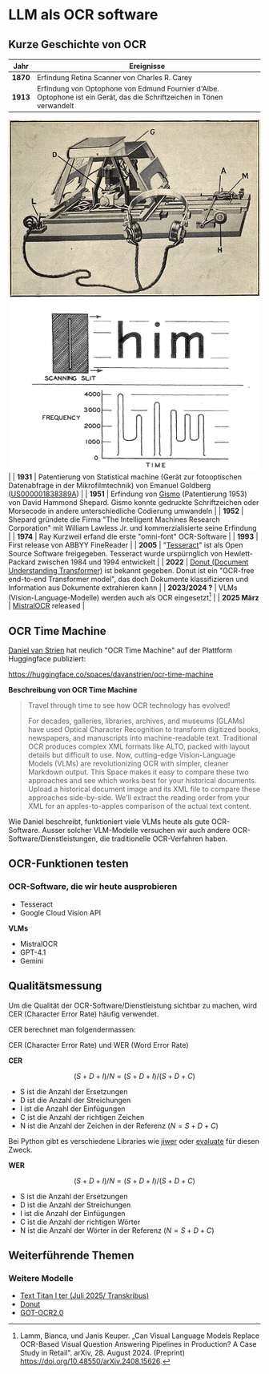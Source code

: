 # LLM als OCR software

## Kurze Geschichte von OCR

| Jahr | Ereignisse |
|------|------------|
| __1870__ |  Erfindung Retina Scanner von Charles R. Carey |
| __1913__ | Erfindung von Optophone von Edmund Fournier d'Albe. Optophone ist ein Gerät, das die Schriftzeichen in Tönen verwandelt
![](./img/optophone.jpg)
![](./img/tone_generation.png) |
| __1931__ |  Patentierung von Statistical machine (Gerät zur fotooptischen Datenabfrage in der Mikrofilmtechnik) von Emanuel Goldberg ([US000001838389A](https://patents.google.com/patent/US1838389)) |
| __1951__ | Erfindung von [Gismo](https://patents.google.com/patent/US2663758A/en) (Patentierung 1953) von David Hammond Shepard. Gismo konnte gedruckte Schriftzeichen oder Morsecode in andere unterschiedliche Codierung umwandeln  |
| __1952__ | Shepard gründete die Firma "The Intelligent Machines Research Corporation" mit William Lawless Jr. und kommerzialisierte seine Erfindung |
| __1974__ | Ray Kurzweil erfand die erste "omni-font" OCR-Software |
| __1993__ | First release von ABBYY FineReader |
| __2005__ | "[Tesseract](https://github.com/tesseract-ocr/tesseract)" ist als Open Source Software freigegeben. Tesseract wurde urspürnglich von Hewlett-Packard zwischen 1984 und 1994 entwickelt |
| __2022__ | [Donut (Document Understanding Transformer)](https://github.com/clovaai/donut) ist bekannt gegeben. Donut ist ein "OCR-free end-to-end Transformer model", das doch Dokumente klassifizieren und Information aus Dokumente extrahieren kann |
| __2023/2024 ?__ | VLMs (Vision-Language-Modelle) werden auch als OCR eingesetzt[^1] |
| __2025 März__ | [MistralOCR](https://mistral.ai/news/mistral-ocr) released  |



[^1]: Lamm, Bianca, und Janis Keuper. „Can Visual Language Models Replace OCR-Based Visual Question Answering Pipelines in Production? A Case Study in Retail“. arXiv, 28. August 2024. (Preprint) https://doi.org/10.48550/arXiv.2408.15626.



## OCR Time Machine

[Daniel van Strien](https://danielvanstrien.xyz/) hat neulich "OCR Time Machine" auf der Plattform Huggingface publiziert:

https://huggingface.co/spaces/davanstrien/ocr-time-machine

__Beschreibung von OCR Time Machine__
>Travel through time to see how OCR technology has evolved!
>
>For decades, galleries, libraries, archives, and museums (GLAMs) have used Optical Character Recognition to transform digitized books, newspapers, and manuscripts into machine-readable text. Traditional OCR produces complex XML formats like ALTO, packed with layout details but difficult to use. Now, cutting-edge Vision-Language Models (VLMs) are revolutionizing OCR with simpler, cleaner Markdown output. This Space makes it easy to compare these two approaches and see which works best for your historical documents. Upload a historical document image and its XML file to compare these approaches side-by-side. We'll extract the reading order from your XML for an apples-to-apples comparison of the actual text content.

Wie Daniel beschreibt, funktioniert viele VLMs heute als gute OCR-Software.
Ausser solcher VLM-Modelle versuchen wir auch andere OCR-Software/Dienstleistungen, die traditionelle OCR-Verfahren haben.


## OCR-Funktionen testen

### OCR-Software, die wir heute ausprobieren

- Tesseract
- Google Cloud Vision API

__VLMs__

- MistralOCR
- GPT-4.1
- Gemini

## Qualitätsmessung 

Um die Qualität der OCR-Software/Dienstleistung sichtbar zu machen, wird CER (Character Error Rate) häufig verwendet. 

CER berechnet man folgendermassen:

CER (Character Error Rate) und WER (Word Error Rate)

__CER__

```math
(S + D + I) / N = (S + D + I) / (S + D + C)
````

- S ist die Anzahl der Ersetzungen
- D ist die Anzahl der Streichungen
- I ist die Anzahl der Einfügungen
- C ist die Anzahl der richtigen Zeichen
- N ist die Anzahl der Zeichen in der Referenz $`(N=S+D+C)`$

Bei Python gibt es verschiedene Libraries wie [jiwer](https://jitsi.github.io/jiwer/) oder [evaluate](https://github.com/huggingface/evaluate) für diesen Zweck.


__WER__

```math
(S + D + I) / N = (S + D + I) / (S + D + C)
````
- S ist die Anzahl der Ersetzungen
- D ist die Anzahl der Streichungen
- I ist die Anzahl der Einfügungen 
- C ist die Anzahl der richtigen Wörter 
- N ist die Anzahl der Wörter in der Referenz $`(N=S+D+C)`$

## Weiterführende Themen

### Weitere Modelle 



- [Text Titan I ter (Juli 2025/ Transkribus)](https://blog.transkribus.org/en/new-text-titan-i-ter-and-how-it-compares-to-chatgpt-gemini-and-other-llms)
- [Donut](https://github.com/clovaai/donut)
- [GOT-OCR2.0]()